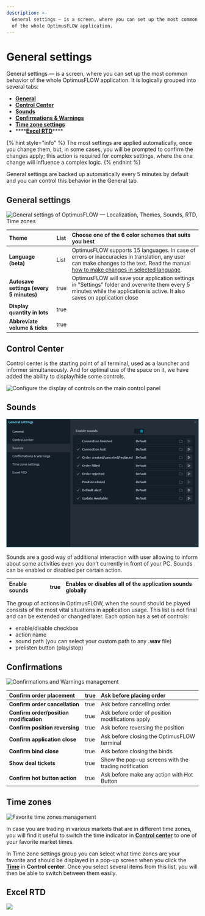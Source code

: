 ```yaml
---
description: >-
  General settings — is a screen, where you can set up the most common behavior
  of the whole OptimusFLOW application.
---
```


# General settings

General settings — is a screen, where you can set up the most common behavior of the whole OptimusFLOW application. It is logically grouped into several tabs:

* [**General**](general-settings.md#general)
* [**Control Center**](general-settings.md#control-center)
* [**Sounds**](general-settings.md#sounds)
* [**Confirmations & Warnings**](general-settings.md#confirmations)
* [**Time zone settings**](general-settings.md#time-zones)
* \*\*\*\*[**Excel RTD**](general-settings.md#excel-rtd)\*\*\*\*

{% hint style="info" %}
The most settings are applied automatically, once you change them, but, in some cases, you will be prompted to confirm the changes apply; this action is required for complex settings, where the one change will influence a complex logic.
{% endhint %}

General settings are backed up automatically every 5 minutes by default and you can control this behavior in the General tab.

## General settings

![General settings of OptimusFLOW &#x2014; Localization, Themes, Sounds, RTD, Time zones](https://github.com/optimusflow/KB/tree/dae7f34d89353156e9869a54638d0da621a15fc4/.gitbook/assets/general-settings-of-OptimusFLOW.png)

| **Theme** | List | Сhoose one of the 6 color schemes that suits you best |
| :--- | :--- | :--- |
| **Language \(beta\)** | List | OptimusFLOW supports 15 languages. In case of errors or inaccuracies in translation, any user can make changes to the text. Read the manual [how to make changes in selected language](https://help.optimusflow.qtower.app/customization/localization). |
| **Autosave settings \(every 5 minutes\)** | true | OptimusFLOW will save your application settings in "Settings" folder and overwrite them every 5 minutes while the application is active. It also saves on application close |
| **Display quantity in lots** | true |  |
| **Abbreviate volume & ticks** | true |  |

## Control Center

Control center is the starting point of all terminal, used as a launcher and informer simultaneously. And for optimal use of the space on it, we have added the ability to display/hide some controls.

![Configure the display of controls on the main control panel](../.gitbook/assets/control-center.png)

## Sounds

![Sounds management](../.gitbook/assets/sounds-1.png)

Sounds are a good way of additional interaction with user allowing to inform about some activities even you don’t currently in front of your PC. Sounds can be enabled or disabled per certain action.

| **Enable sounds** | true | Enables or disables all of the application sounds globally |
| :--- | :--- | :--- |


The group of actions in OptimusFLOW, when the sound should be played consists of the most vital situations in application usage. This list is not final and can be extended or changed later. Each option has a set of controls:

* enable/disable checkbox
* action name
* sound path \(you can select your custom path to any **.wav** file\)
* prelisten button \(play/stop\)

## Confirmations

![Confirmations and Warnings management](../.gitbook/assets/confirmations.png)

| **Confirm order placement** | true | Ask before placing order |
| :--- | :--- | :--- |
| **Confirm order cancellation** | true | Ask before cancelling order |
| **Confirm order/position modification** | true | Ask before order of position modifications apply |
| **Confirm position reversing** | true | Ask before reversing the position |
| **Confirm application close** | true | Ask before closing the OptimusFLOW terminal |
| **Confirm bind close** | true | Ask before closing the binds |
| **Show deal tickets** | true | Show the pop-up screens with the trading notification |
| **Confirm hot button action** | true | Ask before make any action with Hot Button |

## Time zones

![Favorite time zones management](../.gitbook/assets/time-zones.png)

In case you are trading in various markets that are in different time zones, you will find it useful to switch the time indicator in [**Control center**](control-center.md) to one of your favorite market times.

In Time zone settings group you can select what time zones are your favorite and should be displayed in a pop-up screen when you click the [**Time**](control-center.md#time-and-time-zones) in **Control center**. Once you select several items from this list, you will then be able to switch between them easily.

## Excel RTD

![](../.gitbook/assets/rtd.png)

